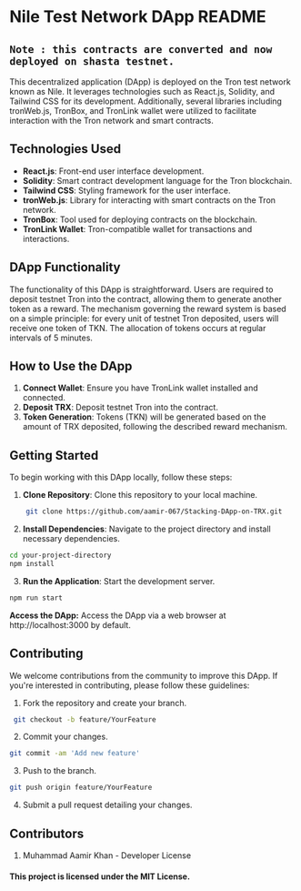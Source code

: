 # Nile Test Network DApp README

## `Note : this contracts are converted and now deployed on shasta testnet.`

This decentralized application (DApp) is deployed on the Tron test network known as Nile. It leverages technologies such as React.js, Solidity, and Tailwind CSS for its development. Additionally, several libraries including tronWeb.js, TronBox, and TronLink wallet were utilized to facilitate interaction with the Tron network and smart contracts.


## Technologies Used

- **React.js**: Front-end user interface development.
- **Solidity**: Smart contract development language for the Tron blockchain.
- **Tailwind CSS**: Styling framework for the user interface.
- **tronWeb.js**: Library for interacting with smart contracts on the Tron network.
- **TronBox**: Tool used for deploying contracts on the blockchain.
- **TronLink Wallet**: Tron-compatible wallet for transactions and interactions.


## DApp Functionality

The functionality of this DApp is straightforward. Users are required to deposit testnet Tron into the contract, allowing them to generate another token as a reward. The mechanism governing the reward system is based on a simple principle: for every unit of testnet Tron deposited, users will receive one token of TKN. The allocation of tokens occurs at regular intervals of 5 minutes.

## How to Use the DApp
1. **Connect Wallet**: Ensure you have TronLink wallet installed and connected.
2. **Deposit TRX**: Deposit testnet Tron into the contract.
3. **Token Generation**: Tokens (TKN) will be generated based on the amount of TRX deposited, following the described reward mechanism.

## Getting Started

To begin working with this DApp locally, follow these steps:

1. **Clone Repository**: Clone this repository to your local machine.
```bash 
    git clone https://github.com/aamir-067/Stacking-DApp-on-TRX.git
```

2. **Install Dependencies**: Navigate to the project directory and install necessary dependencies.
```bash
cd your-project-directory
npm install 
```
3. **Run the Application**: Start the development server.
```bash
npm run start
```
**Access the DApp:** Access the DApp via a web browser at http://localhost:3000 by default.


## Contributing
We welcome contributions from the community to improve this DApp. If you're interested in contributing, please follow these guidelines:

1. Fork the repository and create your branch.
```bash
 git checkout -b feature/YourFeature
 ```
2. Commit your changes.
```bash
git commit -am 'Add new feature'
```

3. Push to the branch.
 ```bash
 git push origin feature/YourFeature
 ```

4. Submit a pull request detailing your changes.


## Contributors

1. Muhammad Aamir Khan - Developer
License

#### This project is licensed under the MIT License.
